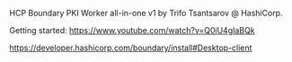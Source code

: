 HCP Boundary PKI Worker all-in-one v1 by Trifo Tsantsarov @ HashiCorp.

Getting started:
https://www.youtube.com/watch?v=Q0iU4gIaBQk

https://developer.hashicorp.com/boundary/install#Desktop-client
